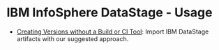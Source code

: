 
# IBM InfoSphere DataStage - Usage


* [Creating Versions without a Build or CI Tool](https://developer.ibm.com/urbancode/docs/creating-versions-without-a-build-or-ci-tool/): Import IBM DataStage artifacts with our suggested approach.
